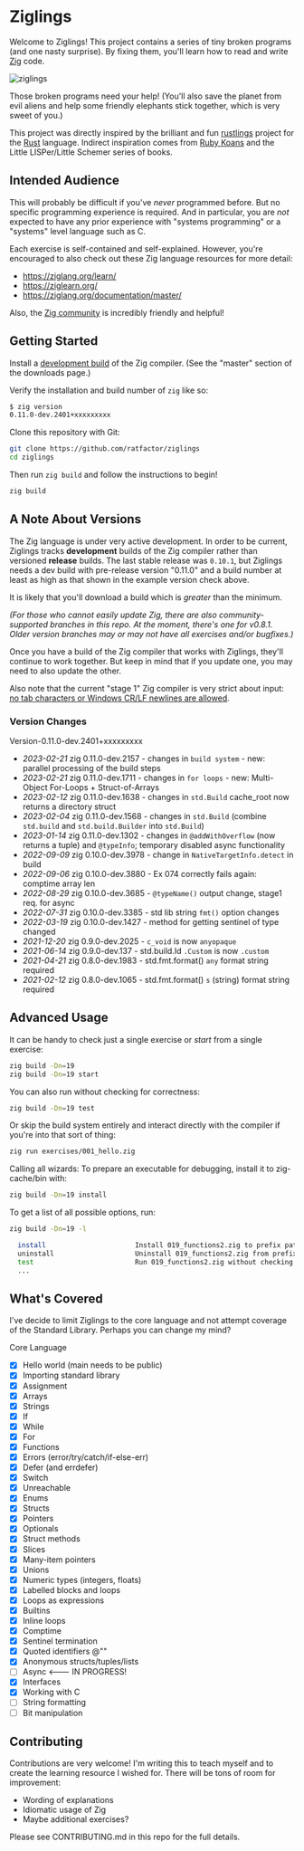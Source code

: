 # Ziglings

Welcome to Ziglings! This project contains a series of tiny broken programs (and one nasty surprise).
By fixing them, you'll learn how to read and write [Zig](https://ziglang.org/) code.

![ziglings](https://user-images.githubusercontent.com/1458409/109398392-c1069500-790a-11eb-8ed4-7d7d74d32666.jpg)

Those broken programs need your help! (You'll also save the planet from
evil aliens and help some friendly elephants stick together, which is very
sweet of you.)

This project was directly inspired by the brilliant and fun
[rustlings](https://github.com/rust-lang/rustlings)
project for the [Rust](https://www.rust-lang.org/) language.
Indirect inspiration comes from [Ruby Koans](http://rubykoans.com/)
and the Little LISPer/Little Schemer series of books.

## Intended Audience

This will probably be difficult if you've _never_ programmed before.
But no specific programming experience is required. And in particular,
you are _not_ expected to have any prior experience with "systems programming"
or a "systems" level language such as C.

Each exercise is self-contained and self-explained. However, you're encouraged
to also check out these Zig language resources for more detail:

- <https://ziglang.org/learn/>
- <https://ziglearn.org/>
- <https://ziglang.org/documentation/master/>

Also, the [Zig community](https://github.com/ziglang/zig/wiki/Community) is incredibly friendly and helpful!

## Getting Started

Install a [development build](https://ziglang.org/download/) of the Zig compiler.
(See the "master" section of the downloads page.)

Verify the installation and build number of `zig` like so:

```bash
$ zig version
0.11.0-dev.2401+xxxxxxxxx
```

Clone this repository with Git:

```bash
git clone https://github.com/ratfactor/ziglings
cd ziglings
```

Then run `zig build` and follow the instructions to begin!

```bash
zig build
```

## A Note About Versions

The Zig language is under very active development. In order to be current,
Ziglings tracks **development** builds of the Zig compiler rather than
versioned **release** builds. The last stable release was `0.10.1`, but Ziglings
needs a dev build with pre-release version "0.11.0" and a build number at least
as high as that shown in the example version check above.

It is likely that you'll download a build which is _greater_ than the minimum.

_(For those who cannot easily update Zig, there are also community-supported
branches in this repo. At the moment, there's one for v0.8.1. Older version
branches may or may not have all exercises and/or bugfixes.)_

Once you have a build of the Zig compiler that works with Ziglings, they'll
continue to work together. But keep in mind that if you update one, you may
need to also update the other.

Also note that the current "stage 1" Zig compiler is very strict
about input:
[no tab characters or Windows CR/LF newlines are allowed](https://github.com/ziglang/zig/issues/544).

### Version Changes

Version-0.11.0-dev.2401+xxxxxxxxx

- _2023-02-21_ zig 0.11.0-dev.2157 - changes in `build system` - new: parallel processing of the build steps
- _2023-02-21_ zig 0.11.0-dev.1711 - changes in `for loops` - new: Multi-Object For-Loops + Struct-of-Arrays
- _2023-02-12_ zig 0.11.0-dev.1638 - changes in `std.Build` cache_root now returns a directory struct
- _2023-02-04_ zig 0.11.0-dev.1568 - changes in `std.Build` (combine `std.build` and `std.build.Builder` into `std.Build`)
- _2023-01-14_ zig 0.11.0-dev.1302 - changes in `@addWithOverflow` (now returns a tuple) and `@typeInfo`; temporary disabled async functionality
- _2022-09-09_ zig 0.10.0-dev.3978 - change in `NativeTargetInfo.detect` in build
- _2022-09-06_ zig 0.10.0-dev.3880 - Ex 074 correctly fails again: comptime array len
- _2022-08-29_ zig 0.10.0-dev.3685 - `@typeName()` output change, stage1 req. for async
- _2022-07-31_ zig 0.10.0-dev.3385 - std lib string `fmt()` option changes
- _2022-03-19_ zig 0.10.0-dev.1427 - method for getting sentinel of type changed
- _2021-12-20_ zig 0.9.0-dev.2025 - `c_void` is now `anyopaque`
- _2021-06-14_ zig 0.9.0-dev.137 - std.build.Id `.Custom` is now `.custom`
- _2021-04-21_ zig 0.8.0-dev.1983 - std.fmt.format() `any` format string required
- _2021-02-12_ zig 0.8.0-dev.1065 - std.fmt.format() `s` (string) format string required

## Advanced Usage

It can be handy to check just a single exercise or _start_ from a single
exercise:

```bash
zig build -Dn=19
zig build -Dn=19 start
```

You can also run without checking for correctness:

```bash
zig build -Dn=19 test
```

Or skip the build system entirely and interact directly with the compiler
if you're into that sort of thing:

```bash
zig run exercises/001_hello.zig
```

Calling all wizards: To prepare an executable for debugging, install it
to zig-cache/bin with:

```bash
zig build -Dn=19 install
```

To get a list of all possible options, run:

```bash
zig build -Dn=19 -l

  install                      Install 019_functions2.zig to prefix path
  uninstall                    Uninstall 019_functions2.zig from prefix path
  test                         Run 019_functions2.zig without checking output
  ...
```

## What's Covered

I've decide to limit Ziglings to the core language and not
attempt coverage of the Standard Library. Perhaps you can change
my mind?

Core Language

- [x] Hello world (main needs to be public)
- [x] Importing standard library
- [x] Assignment
- [x] Arrays
- [x] Strings
- [x] If
- [x] While
- [x] For
- [x] Functions
- [x] Errors (error/try/catch/if-else-err)
- [x] Defer (and errdefer)
- [x] Switch
- [x] Unreachable
- [x] Enums
- [x] Structs
- [x] Pointers
- [x] Optionals
- [x] Struct methods
- [x] Slices
- [x] Many-item pointers
- [x] Unions
- [x] Numeric types (integers, floats)
- [x] Labelled blocks and loops
- [x] Loops as expressions
- [x] Builtins
- [x] Inline loops
- [x] Comptime
- [x] Sentinel termination
- [x] Quoted identifiers @""
- [x] Anonymous structs/tuples/lists
- [ ] Async <--- IN PROGRESS!
- [x] Interfaces
- [x] Working with C
- [ ] String formatting
- [ ] Bit manipulation

## Contributing

Contributions are very welcome! I'm writing this to teach myself and to create
the learning resource I wished for. There will be tons of room for improvement:

- Wording of explanations
- Idiomatic usage of Zig
- Maybe additional exercises?

Please see CONTRIBUTING.md in this repo for the full details.
